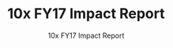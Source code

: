 ---
slug: impact
reportUrl: "/reports/10x_FY17_Year_in_Review_Report.pdf"
title: 10x FY17 Impact Report
subtitle: 10x FY17 Impact Report
year: 2017
excerpt: "FY17 brings us our first-ever impact report as a burgeoning investment program.
  Highlights in this report include our early iterations on the funding amounts for
  each phase, a detailed breakdown of the number of projects we supported and their
  outcomes, and a snapshot of a few projects, including: _Notification Services_ and
  _Cloud Marketplace_."
template: "2"
pdf: true
permalink: false

---
